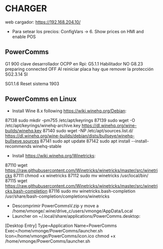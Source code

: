 CHARGER
=====================

web cargador: https://192.168.204.10/

- Para setear los precios:
	ConfigVars -> 6. Show prices on HMI and enable POS

PowerComms
--------------------

G1 900 clave desarrollador
OCPP en Rpi:
	G5.1.1 Habilitador NO
	G8.23 preparing connected OFF
Al reiniciar placa hay que remover la protección
	SG2.3.14 SI

SG1.1.6 Reset sistema 1903

PowerComms en Linux
------------------------
<!--
Yo tuve que hacer esto también
sudo apt install cabextract
-->

- Install Wine 8.x following https://wiki.winehq.org/Debian:

87138  sudo mkdir -pm755 /etc/apt/keyrings
87139  sudo wget -O /etc/apt/keyrings/winehq-archive.key https://dl.winehq.org/wine-builds/winehq.key
87140  sudo wget -NP /etc/apt/sources.list.d/ https://dl.winehq.org/wine-builds/debian/dists/bullseye/winehq-bullseye.sources
87141  sudo apt update
87142  sudo apt install --install-recommends winehq-stable

- Install https://wiki.winehq.org/Winetricks:

87110  wget  https://raw.githubusercontent.com/Winetricks/winetricks/master/src/winetricks
87111  chmod +x winetricks 
87112  sudo mv winetricks /usr/local/bin/
87115  wget  https://raw.githubusercontent.com/Winetricks/winetricks/master/src/winetricks.bash-completion
87116  sudo mv winetricks.bash-completion /usr/share/bash-completion/completions/winetricks

- Descomprimir PowerCommsV.zip y move a /home/vmonge/.wine/drive_c/users/vmonge/AppData/Local
- Launcher on ~/.local/share/applications/PowerComms.desktop:

[Desktop Entry]
Type=Application
Name=PowerComms
Exec=/home/vmonge/PowerComms/launcher.sh
Icon=/home/vmonge/PowerComms/icon.ico
chmod +x /home/vmonge/PowerComms/launcher.sh

<!--/home/vmonge/PowerComms/launcher.sh

#!/bin/bash
user=vmonge
wine /home/${user}/.wine/drive_c/users/${user}/AppData/Local/PowerCommsV/PowerCommsV.exe &> /dev/null

-->
